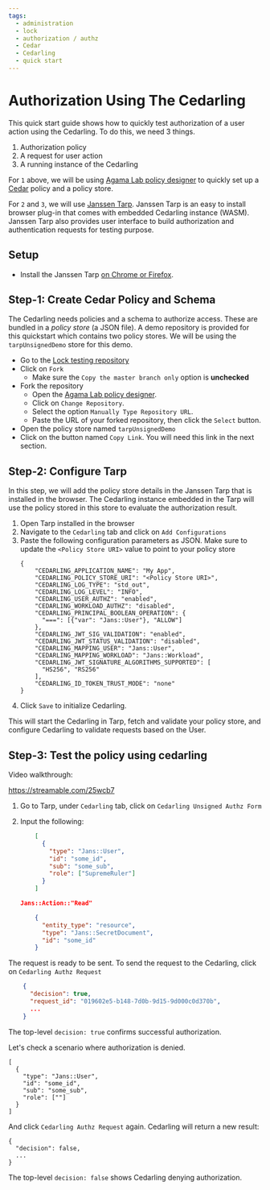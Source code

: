 ```yaml
---
tags:
  - administration
  - lock
  - authorization / authz
  - Cedar
  - Cedarling
  - quick start
---
```


# Authorization Using The Cedarling

This quick start guide shows how to quickly test authorization of a user action
using the Cedarling. To do this, we need 3 things. 

1. Authorization policy
2. A request for user action
3. A running instance of the Cedarling

For `1` above, we will be using [Agama Lab policy designer](https://gluu.org/agama/authorization-policy-designer/) to quickly set up a [Cedar](https://www.cedarpolicy.com/) policy and a policy store.

For `2` and `3`, we will use [Janssen Tarp](https://github.com/JanssenProject/jans/blob/main/demos/janssen-tarp/README.md). Janssen Tarp is an easy to install browser plug-in that comes with embedded Cedarling instance (WASM). Janssen Tarp also provides user interface to build authorization and authentication requests for testing purpose.

## Setup

- Install the Janssen Tarp [on Chrome or Firefox](https://github.com/JanssenProject/jans/blob/main/demos/janssen-tarp/README.md#releases).

## Step-1: Create Cedar Policy and Schema

The Cedarling needs policies and a schema to authorize access. These are bundled in a *policy store* (a JSON file). A demo repository is provided for this quickstart which contains two policy stores. We will be using the `tarpUnsignedDemo` store for this demo. 

- Go to the [Lock testing repository](https://github.com/SafinWasi/lock-testing)
- Click on `Fork`
     * Make sure the `Copy the master branch only` option is **unchecked**
- Fork the repository
     * Open the [Agama Lab policy designer](https://cloud.gluu.org/agama-lab/dashboard/policy_store).
     * Click on `Change Repository`.
     * Select the option `Manually Type Repository URL`.
     * Paste the URL of your forked repository, then click the `Select` button.
- Open the policy store named `tarpUnsignedDemo`
- Click on the button named `Copy Link`. You will need this link in the next section.

## Step-2: Configure Tarp 

In this step, we will add the policy store details in the Janssen Tarp that is
installed in the browser. The Cedarling instance embedded in the Tarp will
use the policy stored in this store to evaluate the authorization result.

1. Open Tarp installed in the browser 
2. Navigate to the `Cedarling` tab and click on `Add Configurations`
3. Paste the following configuration parameters as JSON. Make sure to update the `<Policy Store URI>` value to point to your policy store
      ```
      {
          "CEDARLING_APPLICATION_NAME": "My App",
          "CEDARLING_POLICY_STORE_URI": "<Policy Store URI>",
          "CEDARLING_LOG_TYPE": "std_out",
          "CEDARLING_LOG_LEVEL": "INFO",
          "CEDARLING_USER_AUTHZ": "enabled",
          "CEDARLING_WORKLOAD_AUTHZ": "disabled",
          "CEDARLING_PRINCIPAL_BOOLEAN_OPERATION": {
            "===": [{"var": "Jans::User"}, "ALLOW"]
          },
          "CEDARLING_JWT_SIG_VALIDATION": "enabled",
          "CEDARLING_JWT_STATUS_VALIDATION": "disabled",
          "CEDARLING_MAPPING_USER": "Jans::User",
          "CEDARLING_MAPPING_WORKLOAD": "Jans::Workload",
          "CEDARLING_JWT_SIGNATURE_ALGORITHMS_SUPPORTED": [
            "HS256", "RS256"
          ],
          "CEDARLING_ID_TOKEN_TRUST_MODE": "none"
      }
      ```
 4. Click `Save` to initialize Cedarling. 
 
 This will start the Cedarling in Tarp, fetch and validate your policy store, and configure Cedarling to validate requests based on the User. 

## Step-3: Test the policy using cedarling 

Video walkthrough:

https://streamable.com/25wcb7

1. Go to Tarp, under `Cedarling` tab, click on `Cedarling Unsigned Authz Form`
2. Input the following:
      ```JSON title="Principal"
          [
            {
              "type": "Jans::User",
              "id": "some_id",
              "sub": "some_sub",
              "role": ["SupremeRuler"]
            }
          ]
      ```

      ```JSON title="Actions"
      Jans::Action::"Read"
      ```

      ```JSON title="Resource"
          {
            "entity_type": "resource",
            "type": "Jans::SecretDocument",
            "id": "some_id"
          }
      ```

The request is ready to be sent. To send the request to the Cedarling, 
click on `Cedarling Authz Request`

```JSON title="Sample Response"
    {
      "decision": true,
      "request_id": "019602e5-b148-7d0b-9d15-9d000c0d370b",
      ...
    }
```

The top-level `decision: true` confirms successful authorization.

Let's check a scenario where authorization is denied.

```
[
  {
    "type": "Jans::User",
    "id": "some_id",
    "sub": "some_sub",
    "role": [""]
  }
]
```
And click `Cedarling Authz Request` again. Cedarling will return a new result:

```
{
  "decision": false,
  ...
}
```

The top-level `decision: false` shows Cedarling denying authorization. 
